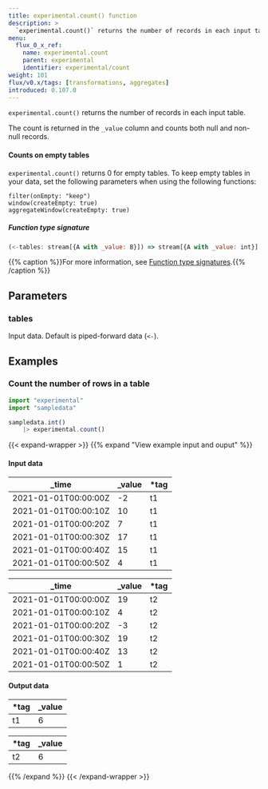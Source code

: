 ```yaml
---
title: experimental.count() function
description: >
  `experimental.count()` returns the number of records in each input table.
menu:
  flux_0_x_ref:
    name: experimental.count
    parent: experimental
    identifier: experimental/count
weight: 101
flux/v0.x/tags: [transformations, aggregates]
introduced: 0.107.0
---
```


<!------------------------------------------------------------------------------

IMPORTANT: This page was generated from comments in the Flux source code. Any
edits made directly to this page will be overwritten the next time the
documentation is generated. 

To make updates to this documentation, update the function comments above the
function definition in the Flux source code:

https://github.com/influxdata/flux/blob/master/stdlib/experimental/experimental.flux#L681-L681

Contributing to Flux: https://github.com/influxdata/flux#contributing
Fluxdoc syntax: https://github.com/influxdata/flux/blob/master/docs/fluxdoc.md

------------------------------------------------------------------------------->

`experimental.count()` returns the number of records in each input table.

The count is returned in the `_value` column and counts both null and non-null records.

#### Counts on empty tables
`experimental.count()` returns 0 for empty tables.
To keep empty tables in your data, set the following parameters when using
the following functions:

```
filter(onEmpty: "keep")
window(createEmpty: true)
aggregateWindow(createEmpty: true)
```

##### Function type signature

```js
(<-tables: stream[{A with _value: B}]) => stream[{A with _value: int}]
```

{{% caption %}}For more information, see [Function type signatures](/flux/v0.x/function-type-signatures/).{{% /caption %}}

## Parameters

### tables

Input data. Default is piped-forward data (`<-`).




## Examples

### Count the number of rows in a table

```js
import "experimental"
import "sampledata"

sampledata.int()
    |> experimental.count()

```

{{< expand-wrapper >}}
{{% expand "View example input and ouput" %}}

#### Input data

| _time                | _value  | *tag |
| -------------------- | ------- | ---- |
| 2021-01-01T00:00:00Z | -2      | t1   |
| 2021-01-01T00:00:10Z | 10      | t1   |
| 2021-01-01T00:00:20Z | 7       | t1   |
| 2021-01-01T00:00:30Z | 17      | t1   |
| 2021-01-01T00:00:40Z | 15      | t1   |
| 2021-01-01T00:00:50Z | 4       | t1   |

| _time                | _value  | *tag |
| -------------------- | ------- | ---- |
| 2021-01-01T00:00:00Z | 19      | t2   |
| 2021-01-01T00:00:10Z | 4       | t2   |
| 2021-01-01T00:00:20Z | -3      | t2   |
| 2021-01-01T00:00:30Z | 19      | t2   |
| 2021-01-01T00:00:40Z | 13      | t2   |
| 2021-01-01T00:00:50Z | 1       | t2   |


#### Output data

| *tag | _value  |
| ---- | ------- |
| t1   | 6       |

| *tag | _value  |
| ---- | ------- |
| t2   | 6       |

{{% /expand %}}
{{< /expand-wrapper >}}
